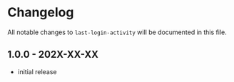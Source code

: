 # Changelog

All notable changes to `last-login-activity` will be documented in this file.

## 1.0.0 - 202X-XX-XX

- initial release
